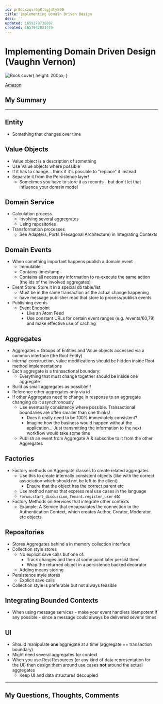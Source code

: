 ```yaml
---
id: pr8dcxzqvr6g8t5gjdty590
title: Implementing Domain Driven Design
desc: ''
updated: 1659279736007
created: 1657942831470
---
```


# Implementing Domain Driven Design (Vaughn Vernon)

![Book cover](https://m.media-amazon.com/images/P/0321834577.01._SCLZZZZZZZ_SX500_.jpg){ height: 200px; }

[Amazon](https://www.amazon.com/Implementing-Domain-Driven-Design-Vaughn-Vernon/dp/0321834577)

## My Summary

---

## Entity
- Something that changes over time

## Value Objects
- Value object is a description of something
- Use Value objects where possible
- If it has to change... think if it's possible to "replace" it instead
- Separate it from the Persistence layer!
  - Sometimes you have to store it as records - but don't let that influence your domain model


## Domain Service
- Calculation process
  - Involving several aggregrates
  - Using repositories
- Transformation processes
  - See Adapters, Ports (Hexagonal Architecture) in Integrating Contexts

## Domain Events
- When something important happens publish a domain event
  - Immutable
  - Contains timestamp
  - Contains all necessary information to re-execute the same action (the ids of the involved aggregates)
- Event Store: Store it in a special db table/list
  - Must be in the same transaction as the actual change happening
  - have message publisher read that store to process/publish events
- Publishing events
  - Event Endpoint
    - Like an Atom Feed
    - Use constant URLs for certain event ranges (e.g. /events/60,79) and make effective use of caching

## Aggregates
- Aggregates = Groups of Entities and Value objects accessed via a common interface (the Root Entity)
- Internal construction, value modifications should be hidden inside Root method implementations
- Each aggregate is a transactional boundary:
  - Everything that must change together should be inside one aggregate
- Build as small aggregates as possible!!!
- Reference other aggregates only via id
- If other Aggregates need to change in response to an aggregate changing do it asynchronously
  - Use eventually consistency where possible. Transactional boundaries are often smaller than one thinks!
    - Does it really need to be 100% immediately consistent?
    - Imagine how the business would happen without the application... Just transmitting the information to the next
      workflow would take some time
  - Publish an event from Aggregate A & subscribe to it from the other Aggregates

## Factories
- Factory methods on Aggregate classes to create related aggregates
  - Use this to create internally consistent objects (like with the correct association which should not be left
    to the client)
      - Ensure that the object has the correct parent etc
  - Use method names that express real use cases in the language
  - `Forum.start_discussion`, `Tenant.register_user` etc
- Factory Methods on Services that integrate other contexts
  - Example: A Service that encapsulates the connection to the Authentication Context, which creates Author, Creator,
    Moderator, etc objects


## Repositories
- Stores Aggregates behind a in memory collection interface
- Collection style stores
  - No explicit save calls but one of:
    - Track changes and then at some point later persist them
    - Wrap the returned object in a persistence backed decorator
  - Adding means storing
- Persistence style stores
  - Explicit save calls
- Collection style is preferable but not always feasible

## Integrating Bounded Contexts
- When using message services - make your event handlers idempotent if any possible - since a message could always be
  delivered several times

## UI
- Should manipulate **one** aggregate at a time (aggregate == transaction boundary)
- Might need several aggregates for context
- When you use Rest Resources (or any kind of data representation for the UI) then design them around use cases **not**
  around the actual aggregates
  - Keep UI and data structures decoupled

---


## My Questions, Thoughts, Comments
